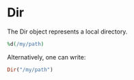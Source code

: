# Dir

The Dir object represents a local directory.

```ruby
%d(/my/path)
```


Alternatively, one can write:

```ruby
Dir("/my/path")
```
